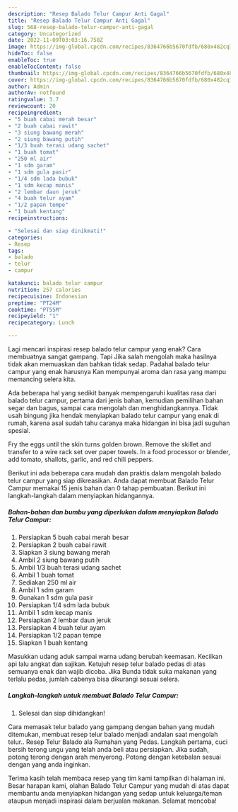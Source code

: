```yaml
---
description: "Resep Balado Telur Campur Anti Gagal"
title: "Resep Balado Telur Campur Anti Gagal"
slug: 568-resep-balado-telur-campur-anti-gagal
category: Uncategorized
date: 2022-11-09T03:03:16.758Z
image: https://img-global.cpcdn.com/recipes/8364766b5670fdfb/680x482cq70/balado-telur-campur-foto-resep-utama.jpg
hideToc: false
enableToc: true
enableTocContent: false
thumbnail: https://img-global.cpcdn.com/recipes/8364766b5670fdfb/680x482cq70/balado-telur-campur-foto-resep-utama.jpg
cover: https://img-global.cpcdn.com/recipes/8364766b5670fdfb/680x482cq70/balado-telur-campur-foto-resep-utama.jpg
author: Admin
authorAv: notfound
ratingvalue: 3.7
reviewcount: 20
recipeingredient:
- "5 buah cabai merah besar"
- "2 buah cabai rawit"
- "3 siung bawang merah"
- "2 siung bawang putih"
- "1/3 buah terasi udang sachet"
- "1 buah tomat"
- "250 ml air"
- "1 sdm garam"
- "1 sdm gula pasir"
- "1/4 sdm lada bubuk"
- "1 sdm kecap manis"
- "2 lembar daun jeruk"
- "4 buah telur ayam"
- "1/2 papan tempe"
- "1 buah kentang"
recipeinstructions:

- "Selesai dan siap dinikmati!"
categories:
- Resep
tags:
- balado
- telur
- campur

katakunci: balado telur campur 
nutrition: 257 calories
recipecuisine: Indonesian
preptime: "PT24M"
cooktime: "PT55M"
recipeyield: "1"
recipecategory: Lunch

---
```



Lagi mencari inspirasi resep balado telur campur yang enak? Cara membuatnya sangat gampang. Tapi Jika salah mengolah maka hasilnya tidak akan memuaskan dan bahkan tidak sedap. Padahal balado telur campur yang enak harusnya Kan mempunyai aroma dan rasa yang mampu memancing selera kita.


Ada beberapa hal yang sedikit banyak mempengaruhi kualitas rasa dari balado telur campur, pertama dari jenis bahan, kemudian pemilihan bahan segar dan bagus, sampai cara mengolah dan menghidangkannya. Tidak usah bingung jika hendak menyiapkan balado telur campur yang enak di rumah, karena asal sudah tahu caranya maka hidangan ini bisa jadi suguhan spesial.

Fry the eggs until the skin turns golden brown. Remove the skillet and transfer to a wire rack set over paper towels. In a food processor or blender, add tomato, shallots, garlic, and red chili peppers.


Berikut ini ada beberapa cara mudah dan praktis dalam mengolah balado telur campur yang siap dikreasikan. Anda dapat membuat Balado Telur Campur memakai 15 jenis bahan dan 0 tahap pembuatan. Berikut ini langkah-langkah dalam menyiapkan hidangannya.

<!--inarticleads1-->

##### Bahan-bahan dan bumbu yang diperlukan dalam menyiapkan Balado Telur Campur:

1. Persiapkan 5 buah cabai merah besar
1. Persiapkan 2 buah cabai rawit
1. Siapkan 3 siung bawang merah
1. Ambil 2 siung bawang putih
1. Ambil 1/3 buah terasi udang sachet
1. Ambil 1 buah tomat
1. Sediakan 250 ml air
1. Ambil 1 sdm garam
1. Gunakan 1 sdm gula pasir
1. Persiapkan 1/4 sdm lada bubuk
1. Ambil 1 sdm kecap manis
1. Persiapkan 2 lembar daun jeruk
1. Persiapkan 4 buah telur ayam
1. Persiapkan 1/2 papan tempe
1. Siapkan 1 buah kentang


Masukkan udang aduk sampai warna udang berubah keemasan. Kecilkan api lalu angkat dan sajikan. Ketujuh resep telur balado pedas di atas semuanya enak dan wajib dicoba. Jika Bunda tidak suka makanan yang terlalu pedas, jumlah cabenya bisa dikurangi sesuai selera. 

<!--inarticleads2-->

##### Langkah-langkah untuk membuat Balado Telur Campur:


1. Selesai dan siap dihidangkan!

Cara memasak telur balado yang gampang dengan bahan yang mudah ditemukan, membuat resep telur balado menjadi andalan saat mengolah telur.. Resep Telur Balado ala Rumahan yang Pedas. Langkah pertama, cuci bersih terong ungu yang telah anda beli atau persiapkan. Jika sudah, potong terong dengan arah menyerong. Potong dengan ketebalan sesuai dengan yang anda inginkan. 

Terima kasih telah membaca resep yang tim kami tampilkan di halaman ini. Besar harapan kami, olahan Balado Telur Campur yang mudah di atas dapat membantu anda menyiapkan hidangan yang sedap untuk keluarga/teman ataupun menjadi inspirasi dalam berjualan makanan. Selamat mencoba!
